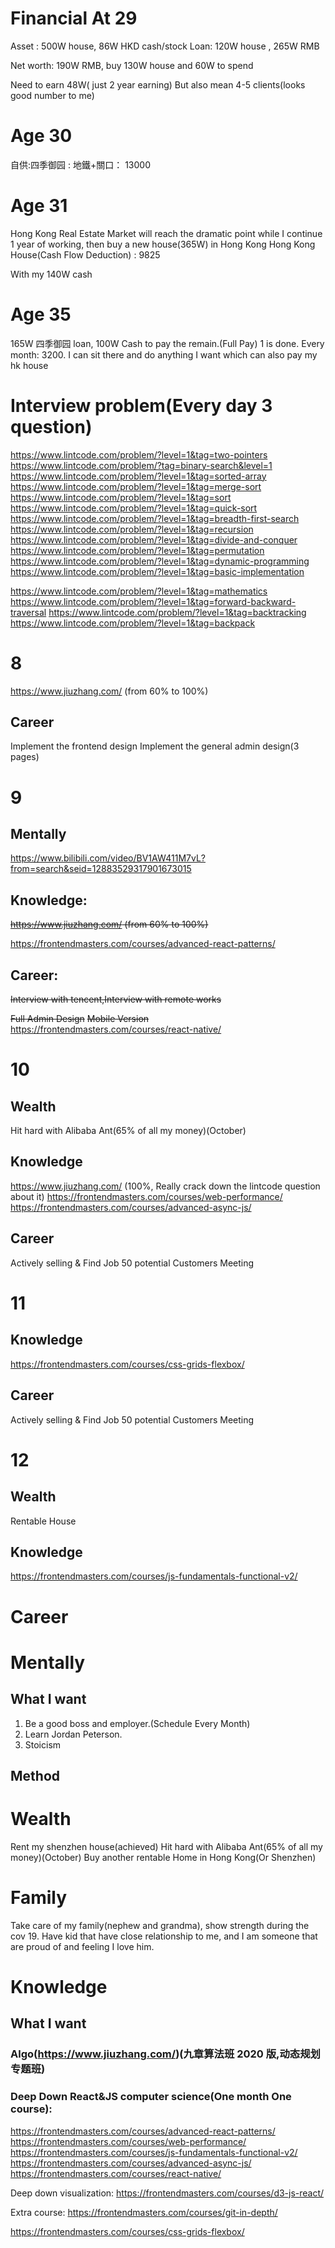 # Financial At 29

Asset : 500W house, 86W HKD cash/stock
Loan: 120W house , 265W RMB

Net worth: 190W RMB, buy 130W house and 60W to spend

Need to earn 48W( just 2 year earning)
But also mean 4-5 clients(looks good number to me)

# Age 30

自供:四季御园 : 地鐵+關口： 13000

# Age 31

Hong Kong Real Estate Market will reach the dramatic point while I continue 1 year of working, then buy a new house(365W) in Hong Kong
Hong Kong House(Cash Flow Deduction) : 9825

With my 140W cash

# Age 35

165W 四季御园 loan, 100W Cash to pay the remain.(Full Pay) 1 is done.
Every month: 3200. I can sit there and do anything I want which can also pay my hk house

# Interview problem(Every day 3 question)

https://www.lintcode.com/problem/?level=1&tag=two-pointers
https://www.lintcode.com/problem/?tag=binary-search&level=1
https://www.lintcode.com/problem/?level=1&tag=sorted-array
https://www.lintcode.com/problem/?level=1&tag=merge-sort
https://www.lintcode.com/problem/?level=1&tag=sort
https://www.lintcode.com/problem/?level=1&tag=quick-sort
https://www.lintcode.com/problem/?level=1&tag=breadth-first-search
https://www.lintcode.com/problem/?level=1&tag=recursion
https://www.lintcode.com/problem/?level=1&tag=divide-and-conquer
https://www.lintcode.com/problem/?level=1&tag=permutation
https://www.lintcode.com/problem/?level=1&tag=dynamic-programming
https://www.lintcode.com/problem/?level=1&tag=basic-implementation

https://www.lintcode.com/problem/?level=1&tag=mathematics
https://www.lintcode.com/problem/?level=1&tag=forward-backward-traversal
https://www.lintcode.com/problem/?level=1&tag=backtracking
https://www.lintcode.com/problem/?level=1&tag=backpack

# 8

https://www.jiuzhang.com/ (from 60% to 100%)

## Career

Implement the frontend design
Implement the general admin design(3 pages)

# 9

## Mentally

https://www.bilibili.com/video/BV1AW411M7vL?from=search&seid=12883529317901673015

## Knowledge:

~~https://www.jiuzhang.com/ (from 60% to 100%)~~

https://frontendmasters.com/courses/advanced-react-patterns/

## Career:

~~Interview with tencent,Interview with remote works~~

~~Full Admin Design~~
~~Mobile Version~~
https://frontendmasters.com/courses/react-native/

# 10

## Wealth

Hit hard with Alibaba Ant(65% of all my money)(October)

## Knowledge

https://www.jiuzhang.com/ (100%, Really crack down the lintcode question about it)
https://frontendmasters.com/courses/web-performance/
https://frontendmasters.com/courses/advanced-async-js/

## Career

Actively selling & Find Job
50 potential Customers Meeting

# 11

## Knowledge

https://frontendmasters.com/courses/css-grids-flexbox/

## Career

Actively selling & Find Job
50 potential Customers Meeting

# 12

## Wealth

Rentable House

## Knowledge

https://frontendmasters.com/courses/js-fundamentals-functional-v2/

# Career

# Mentally

## What I want

1. Be a good boss and employer.(Schedule Every Month)
2. Learn Jordan Peterson.
3. Stoicism

## Method

# Wealth

Rent my shenzhen house(achieved)
Hit hard with Alibaba Ant(65% of all my money)(October)
Buy another rentable Home in Hong Kong(Or Shenzhen)

# Family

Take care of my family(nephew and grandma), show strength during the cov 19. Have kid that have close relationship to me, and I am someone that are proud of and feeling I love him.

# Knowledge

## What I want

### Algo(https://www.jiuzhang.com/)(九章算法班 2020 版,动态规划专题班)

### Deep Down React&JS computer science(One month One course):

https://frontendmasters.com/courses/advanced-react-patterns/
https://frontendmasters.com/courses/web-performance/
https://frontendmasters.com/courses/js-fundamentals-functional-v2/
https://frontendmasters.com/courses/advanced-async-js/
https://frontendmasters.com/courses/react-native/

Deep down visualization:
https://frontendmasters.com/courses/d3-js-react/

Extra course:
https://frontendmasters.com/courses/git-in-depth/

https://frontendmasters.com/courses/css-grids-flexbox/
